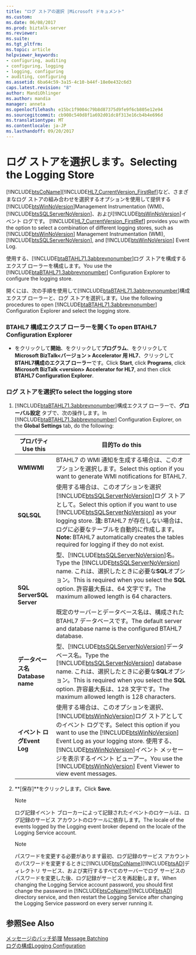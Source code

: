 ```yaml
---
title: "ログ ストアの選択 |Microsoft ドキュメント"
ms.custom: 
ms.date: 06/08/2017
ms.prod: biztalk-server
ms.reviewer: 
ms.suite: 
ms.tgt_pltfrm: 
ms.topic: article
helpviewer_keywords:
- configuring, auditing
- configuring, logging
- logging, configuring
- auditing, configuring
ms.assetid: 6ba64c59-3a15-4c10-b44f-18e0e432c6d3
caps.latest.revision: "8"
author: MandiOhlinger
ms.author: mandia
manager: anneta
ms.openlocfilehash: e15bc1f9004c79b8d87375d9fe9f6cb805e12e94
ms.sourcegitcommit: cb908c540d8f1a692d01dc8f313e16cb4b4e696d
ms.translationtype: MT
ms.contentlocale: ja-JP
ms.lasthandoff: 09/20/2017
---
```

# <a name="selecting-the-logging-store"></a><span data-ttu-id="74d72-102">ログ ストアを選択します。</span><span class="sxs-lookup"><span data-stu-id="74d72-102">Selecting the Logging Store</span></span>
[!INCLUDE[btsCoName](../../includes/btsconame-md.md)]<span data-ttu-id="74d72-103">[!INCLUDE[HL7_CurrentVersion_FirstRef](../../includes/hl7-currentversion-firstref-md.md)]など、さまざまなログ ストアの組み合わせを選択するオプションを使用して提供する[!INCLUDE[btsWinNoVersion](../../includes/btswinnoversion-md.md)]Management Instrumentation (WMI)、 [!INCLUDE[btsSQLServerNoVersion](../../includes/btssqlservernoversion-md.md)]、および[!INCLUDE[btsWinNoVersion](../../includes/btswinnoversion-md.md)]イベント ログです。</span><span class="sxs-lookup"><span data-stu-id="74d72-103"> [!INCLUDE[HL7_CurrentVersion_FirstRef](../../includes/hl7-currentversion-firstref-md.md)] provides you with the option to select a combination of different logging stores, such as [!INCLUDE[btsWinNoVersion](../../includes/btswinnoversion-md.md)] Management Instrumentation (WMI), [!INCLUDE[btsSQLServerNoVersion](../../includes/btssqlservernoversion-md.md)], and [!INCLUDE[btsWinNoVersion](../../includes/btswinnoversion-md.md)] Event Log.</span></span>  
  
 <span data-ttu-id="74d72-104">使用する、[!INCLUDE[btaBTAHL71.3abbrevnonumber](../../includes/btabtahl71-3abbrevnonumber-md.md)]ログ ストアを構成するエクスプ ローラーを構成します。</span><span class="sxs-lookup"><span data-stu-id="74d72-104">You use the [!INCLUDE[btaBTAHL71.3abbrevnonumber](../../includes/btabtahl71-3abbrevnonumber-md.md)] Configuration Explorer to configure the logging store.</span></span>  
  
 <span data-ttu-id="74d72-105">開くには、次の手順を使用して[!INCLUDE[btaBTAHL71.3abbrevnonumber](../../includes/btabtahl71-3abbrevnonumber-md.md)]構成エクスプ ローラーと、ログ ストアを選択します。</span><span class="sxs-lookup"><span data-stu-id="74d72-105">Use the following procedures to open [!INCLUDE[btaBTAHL71.3abbrevnonumber](../../includes/btabtahl71-3abbrevnonumber-md.md)] Configuration Explorer and select the logging store.</span></span>  
  
### <a name="to-open-btahl7-configuration-explorer"></a><span data-ttu-id="74d72-106">BTAHL7 構成エクスプ ローラーを開く</span><span class="sxs-lookup"><span data-stu-id="74d72-106">To open BTAHL7 Configuration Explorer</span></span>  
  
-   <span data-ttu-id="74d72-107">をクリックして**開始**、をクリックして**プログラム**、をクリックして**Microsoft BizTalk\<バージョン > Accelerator 用 HL7**、クリックして**BTAHL7構成のエクスプ ローラー**です。</span><span class="sxs-lookup"><span data-stu-id="74d72-107">Click **Start**, click **Programs**, click **Microsoft BizTalk \<version> Accelerator for HL7**, and then click **BTAHL7 Configuration Explorer**.</span></span>  
  
### <a name="to-select-the--logging-store"></a><span data-ttu-id="74d72-108">ログ ストアを選択</span><span class="sxs-lookup"><span data-stu-id="74d72-108">To select the  logging store</span></span>  
  
1.  <span data-ttu-id="74d72-109">[!INCLUDE[btaBTAHL71.3abbrevnonumber](../../includes/btabtahl71-3abbrevnonumber-md.md)]構成エクスプ ローラーで、**グローバル設定** タブで、次の操作します。</span><span class="sxs-lookup"><span data-stu-id="74d72-109">In [!INCLUDE[btaBTAHL71.3abbrevnonumber](../../includes/btabtahl71-3abbrevnonumber-md.md)] Configuration Explorer, on the **Global Settings** tab, do the following:</span></span>  
  
    |<span data-ttu-id="74d72-110">プロパティ</span><span class="sxs-lookup"><span data-stu-id="74d72-110">Use this</span></span>|<span data-ttu-id="74d72-111">目的</span><span class="sxs-lookup"><span data-stu-id="74d72-111">To do this</span></span>|  
    |--------------|----------------|  
    |<span data-ttu-id="74d72-112">**WMI**</span><span class="sxs-lookup"><span data-stu-id="74d72-112">**WMI**</span></span>|<span data-ttu-id="74d72-113">BTAHL7 の WMI 通知を生成する場合は、このオプションを選択します。</span><span class="sxs-lookup"><span data-stu-id="74d72-113">Select this option if you want to generate WMI notifications for BTAHL7.</span></span>|  
    |<span data-ttu-id="74d72-114">**SQL**</span><span class="sxs-lookup"><span data-stu-id="74d72-114">**SQL**</span></span>|<span data-ttu-id="74d72-115">使用する場合は、このオプションを選択[!INCLUDE[btsSQLServerNoVersion](../../includes/btssqlservernoversion-md.md)]ログ ストアとして。</span><span class="sxs-lookup"><span data-stu-id="74d72-115">Select this option if you want to use [!INCLUDE[btsSQLServerNoVersion](../../includes/btssqlservernoversion-md.md)] as your  logging store.</span></span> <span data-ttu-id="74d72-116">**注:** BTAHL7 が存在しない場合は、ログに必要なテーブルを自動的に作成します。</span><span class="sxs-lookup"><span data-stu-id="74d72-116">**Note:**  BTAHL7 automatically creates the tables required for  logging if they do not exist.</span></span>|  
    |<span data-ttu-id="74d72-117">**SQL Server**</span><span class="sxs-lookup"><span data-stu-id="74d72-117">**SQL Server**</span></span>|<span data-ttu-id="74d72-118">型、[!INCLUDE[btsSQLServerNoVersion](../../includes/btssqlservernoversion-md.md)]名。</span><span class="sxs-lookup"><span data-stu-id="74d72-118">Type the [!INCLUDE[btsSQLServerNoVersion](../../includes/btssqlservernoversion-md.md)] name.</span></span> <span data-ttu-id="74d72-119">これは、選択したときに必要な**SQL**オプション。</span><span class="sxs-lookup"><span data-stu-id="74d72-119">This is required when you select the **SQL** option.</span></span> <span data-ttu-id="74d72-120">許容最大長は、64 文字です。</span><span class="sxs-lookup"><span data-stu-id="74d72-120">The maximum allowed length is 64 characters.</span></span><br /><br /> <span data-ttu-id="74d72-121">既定のサーバーとデータベース名は、構成された BTAHL7 データベースです。</span><span class="sxs-lookup"><span data-stu-id="74d72-121">The default server and database name is the configured BTAHL7 database.</span></span>|  
    |<span data-ttu-id="74d72-122">**データベース名**</span><span class="sxs-lookup"><span data-stu-id="74d72-122">**Database name**</span></span>|<span data-ttu-id="74d72-123">型、[!INCLUDE[btsSQLServerNoVersion](../../includes/btssqlservernoversion-md.md)]データベース名。</span><span class="sxs-lookup"><span data-stu-id="74d72-123">Type the [!INCLUDE[btsSQLServerNoVersion](../../includes/btssqlservernoversion-md.md)] database name.</span></span> <span data-ttu-id="74d72-124">これは、選択したときに必要な**SQL**オプション。</span><span class="sxs-lookup"><span data-stu-id="74d72-124">This is required when you select the **SQL** option.</span></span> <span data-ttu-id="74d72-125">許容最大長は、128 文字です。</span><span class="sxs-lookup"><span data-stu-id="74d72-125">The maximum allowed length is 128 characters.</span></span>|  
    |<span data-ttu-id="74d72-126">**イベント ログ**</span><span class="sxs-lookup"><span data-stu-id="74d72-126">**Event  Log**</span></span>|<span data-ttu-id="74d72-127">使用する場合は、このオプションを選択、[!INCLUDE[btsWinNoVersion](../../includes/btswinnoversion-md.md)]ログ ストアとしてのイベント ログです。</span><span class="sxs-lookup"><span data-stu-id="74d72-127">Select this option if you want to use the [!INCLUDE[btsWinNoVersion](../../includes/btswinnoversion-md.md)] Event Log as your  logging store.</span></span> <span data-ttu-id="74d72-128">使用する、[!INCLUDE[btsWinNoVersion](../../includes/btswinnoversion-md.md)]イベント メッセージを表示するイベント ビューアー。</span><span class="sxs-lookup"><span data-stu-id="74d72-128">You use the [!INCLUDE[btsWinNoVersion](../../includes/btswinnoversion-md.md)] Event Viewer to view event messages.</span></span>|  
  
2.  <span data-ttu-id="74d72-129">**[保存]**をクリックします。</span><span class="sxs-lookup"><span data-stu-id="74d72-129">Click **Save**.</span></span>  
  
    > [!NOTE]
    >  <span data-ttu-id="74d72-130">ログ記録イベント ブローカーによって記録されたイベントのロケールは、ログ記録のサービス アカウントのロケールに依存します。</span><span class="sxs-lookup"><span data-stu-id="74d72-130">The locale of the events logged by the  Logging event broker depend on the locale of the  Logging Service account.</span></span>  
  
    > [!NOTE]
    >  <span data-ttu-id="74d72-131">パスワードを変更する必要があります最初、ログ記録のサービス アカウントのパスワードを変更するときに[!INCLUDE[btsCoName](../../includes/btsconame-md.md)][!INCLUDE[btsAD](../../includes/btsad-md.md)]ディレクトリ サービス、および実行するすべてのサーバーでログ サービスのパスワードを変更した後、ログ記録がサービスを再起動します。</span><span class="sxs-lookup"><span data-stu-id="74d72-131">When changing the  Logging Service account password, you should first change the password in [!INCLUDE[btsCoName](../../includes/btsconame-md.md)][!INCLUDE[btsAD](../../includes/btsad-md.md)] directory service, and then restart the  Logging Service after changing the  Logging Service password on every server running it.</span></span>  
  
## <a name="see-also"></a><span data-ttu-id="74d72-132">参照</span><span class="sxs-lookup"><span data-stu-id="74d72-132">See Also</span></span>  
 <span data-ttu-id="74d72-133">[メッセージのバッチ処理](../../adapters-and-accelerators/accelerator-hl7/message-batching.md) </span><span class="sxs-lookup"><span data-stu-id="74d72-133">[Message Batching](../../adapters-and-accelerators/accelerator-hl7/message-batching.md) </span></span>  
 [<span data-ttu-id="74d72-134">ログの構成</span><span class="sxs-lookup"><span data-stu-id="74d72-134">Logging Configuration</span></span>](../../adapters-and-accelerators/accelerator-hl7/logging-configuration.md)